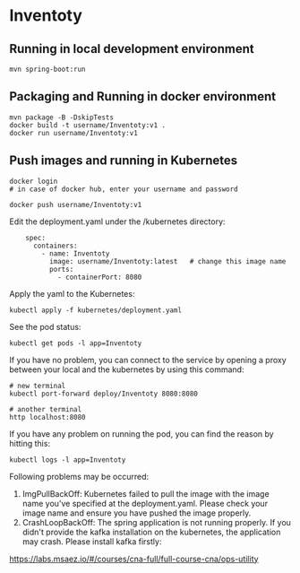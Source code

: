 # Inventoty

## Running in local development environment

```
mvn spring-boot:run
```

## Packaging and Running in docker environment

```
mvn package -B -DskipTests
docker build -t username/Inventoty:v1 .
docker run username/Inventoty:v1
```

## Push images and running in Kubernetes

```
docker login 
# in case of docker hub, enter your username and password

docker push username/Inventoty:v1
```

Edit the deployment.yaml under the /kubernetes directory:
```
    spec:
      containers:
        - name: Inventoty
          image: username/Inventoty:latest   # change this image name
          ports:
            - containerPort: 8080

```

Apply the yaml to the Kubernetes:
```
kubectl apply -f kubernetes/deployment.yaml
```

See the pod status:
```
kubectl get pods -l app=Inventoty
```

If you have no problem, you can connect to the service by opening a proxy between your local and the kubernetes by using this command:
```
# new terminal
kubectl port-forward deploy/Inventoty 8080:8080

# another terminal
http localhost:8080
```

If you have any problem on running the pod, you can find the reason by hitting this:
```
kubectl logs -l app=Inventoty
```

Following problems may be occurred:

1. ImgPullBackOff:  Kubernetes failed to pull the image with the image name you've specified at the deployment.yaml. Please check your image name and ensure you have pushed the image properly.
1. CrashLoopBackOff: The spring application is not running properly. If you didn't provide the kafka installation on the kubernetes, the application may crash. Please install kafka firstly:

https://labs.msaez.io/#/courses/cna-full/full-course-cna/ops-utility

